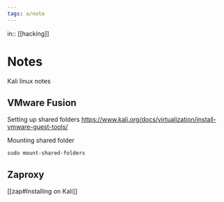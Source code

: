 ```yaml
---
tags: a/note
---
```

in:: [[hacking]]

# Notes
Kali linux notes

## VMware Fusion
Setting up shared folders
https://www.kali.org/docs/virtualization/install-vmware-guest-tools/

Mounting shared folder
```
sudo mount-shared-folders
```

## Zaproxy
[[zap#Installing on Kali]]
